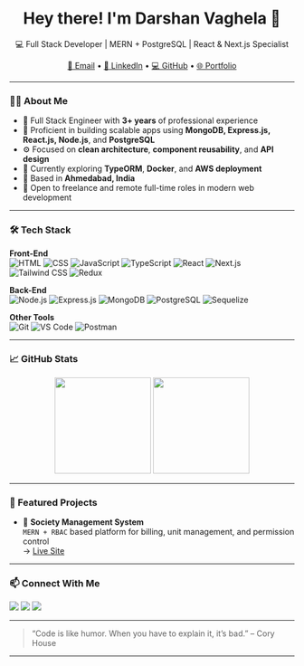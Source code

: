 <h1 align="center">Hey there! I'm Darshan Vaghela 👋</h1>
<p align="center">
  💻 Full Stack Developer | MERN + PostgreSQL | React & Next.js Specialist  
</p>

<p align="center">
  <a href="mailto:vdarshan613@gmail.com">📧 Email</a> •
  <a href="https://www.linkedin.com/in/vaghela-darshan-32752b1aa/" target="_blank">🔗 LinkedIn</a> •
  <a href="https://github.com/DarshanVaghela284/DarshanVaghela284" target="_blank">💻 GitHub</a> •
  <a href="https://darshanvaghela.vercel.app" target="_blank">🌐 Portfolio</a>
</p>

---

### 👨‍💻 About Me

- 🔧 Full Stack Engineer with **3+ years** of professional experience
- 🧰 Proficient in building scalable apps using **MongoDB, Express.js, React.js, Node.js**, and **PostgreSQL**
- ⚙️ Focused on **clean architecture**, **component reusability**, and **API design**
- 🧠 Currently exploring **TypeORM**, **Docker**, and **AWS deployment**
- 📍 Based in **Ahmedabad, India**
- 💬 Open to freelance and remote full-time roles in modern web development

---

### 🛠️ Tech Stack

**Front-End**  
![HTML](https://img.shields.io/badge/-HTML5-E34F26?style=flat-square&logo=html5&logoColor=white)
![CSS](https://img.shields.io/badge/-CSS3-1572B6?style=flat-square&logo=css3&logoColor=white)
![JavaScript](https://img.shields.io/badge/-JavaScript-black?style=flat-square&logo=javascript)
![TypeScript](https://img.shields.io/badge/-TypeScript-3178C6?style=flat-square&logo=typescript&logoColor=white)
![React](https://img.shields.io/badge/-React-61DAFB?style=flat-square&logo=react&logoColor=black)
![Next.js](https://img.shields.io/badge/-Next.js-black?style=flat-square&logo=next.js)
![Tailwind CSS](https://img.shields.io/badge/-Tailwind-06B6D4?style=flat-square&logo=tailwindcss&logoColor=white)
![Redux](https://img.shields.io/badge/-Redux-764ABC?style=flat-square&logo=redux&logoColor=white)

**Back-End**  
![Node.js](https://img.shields.io/badge/-Node.js-339933?style=flat-square&logo=node.js&logoColor=white)
![Express.js](https://img.shields.io/badge/-Express.js-000000?style=flat-square&logo=express&logoColor=white)
![MongoDB](https://img.shields.io/badge/-MongoDB-47A248?style=flat-square&logo=mongodb&logoColor=white)
![PostgreSQL](https://img.shields.io/badge/-PostgreSQL-336791?style=flat-square&logo=postgresql&logoColor=white)
![Sequelize](https://img.shields.io/badge/-Sequelize-52B0E7?style=flat-square&logo=sequelize&logoColor=white)

**Other Tools**  
![Git](https://img.shields.io/badge/-Git-F05032?style=flat-square&logo=git&logoColor=white)
![VS Code](https://img.shields.io/badge/-VS%20Code-007ACC?style=flat-square&logo=visual-studio-code&logoColor=white)
![Postman](https://img.shields.io/badge/-Postman-FF6C37?style=flat-square&logo=postman&logoColor=white)

---

### 📈 GitHub Stats

<p align="center">
  <img src="https://github-readme-stats.vercel.app/api?username=darshanvaghela&show_icons=true&theme=tokyonight" height="170">
  <img src="https://github-readme-stats.vercel.app/api/top-langs/?username=darshanvaghela&layout=compact&theme=tokyonight" height="170">
</p>

---

### 🚀 Featured Projects

- 🔗 **Society Management System**  
  `MERN + RBAC` based platform for billing, unit management, and permission control  
  → [Live Site](https://www.app.ebuilding.in/)

---

### 📫 Connect With Me

<a href="mailto:vdarshan613@gmail.com"><img src="https://img.shields.io/badge/Gmail-D14836?style=for-the-badge&logo=gmail&logoColor=white"/></a>
<a href="https://www.linkedin.com/in/vaghela-darshan-32752b1aa/"><img src="https://img.shields.io/badge/-LinkedIn-blue?style=for-the-badge&logo=linkedin&logoColor=white"/></a>
<a href="https://darshanvaghela.vercel.app"><img src="https://img.shields.io/badge/-Portfolio-000?style=for-the-badge&logo=firefox-browser&logoColor=white"/></a>

---

> “Code is like humor. When you have to explain it, it’s bad.” – Cory House

---
